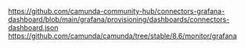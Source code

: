 https://github.com/camunda-community-hub/connectors-grafana-dashboard/blob/main/grafana/provisioning/dashboards/connectors-dashboard.json
https://github.com/camunda/camunda/tree/stable/8.6/monitor/grafana


